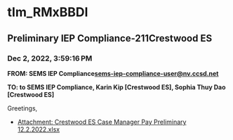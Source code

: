 # tIm_RMxBBDI
## Preliminary IEP Compliance-211Crestwood ES
### Dec 2, 2022, 3:59:16 PM
**FROM: SEMS IEP Compliance<sems-iep-compliance-user@nv.ccsd.net>**

**TO: to SEMS IEP Compliance, Karin Kip [Crestwood ES], Sophia Thuy Dao [Crestwood ES]**


Greetings,  





* [Attachment: Crestwood ES Case Manager Pay Preliminary 12.2.2022.xlsx](tIm_RMxBBDI-attachment-1.xlsx)
